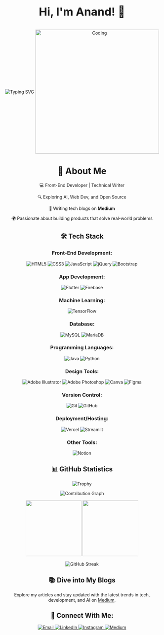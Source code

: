 <div align="center">
  <p style="font-size: 36px; font-weight: bold;">Hi, I'm Anand! 👋</p>
  <img align="center" src="https://readme-typing-svg.herokuapp.com?font=Fira+Code&weight=500&size=30&pause=1000&color=FFFFFF&center=true&vCenter=true&width=600&lines=Front-End+Developer;Tech+%26+Finance+Enthusiast" alt="Typing SVG" />
  <img align="center" alt="Coding" width="400" src="https://user-images.githubusercontent.com/74038190/229223263-cf2e4b07-2615-4f87-9c38-e37600f8381a.gif">

  <h1>🚀 About Me</h1>
  <p>💻 Front-End Developer | Technical Writer</p>
  <p>🔍 Exploring AI, Web Dev, and Open Source</p>
  <p>📖 Writing tech blogs on <strong>Medium</strong></p>
  <p>🌍 Passionate about building products that solve real-world problems</p>

  <h2>🛠️ Tech Stack</h2>

  <h3>Front-End Development:</h3>
  <p>
    <img src="https://img.shields.io/badge/html5-%23FFFFFF.svg?style=for-the-badge&logo=html5&logoColor=black" alt="HTML5"/>
    <img src="https://img.shields.io/badge/css3-%23FFFFFF.svg?style=for-the-badge&logo=css3&logoColor=black" alt="CSS3"/>
    <img src="https://img.shields.io/badge/javascript-%23FFFFFF.svg?style=for-the-badge&logo=javascript&logoColor=black" alt="JavaScript"/>
    <img src="https://img.shields.io/badge/jquery-%23FFFFFF.svg?style=for-the-badge&logo=jquery&logoColor=black" alt="jQuery"/>
    <img src="https://img.shields.io/badge/bootstrap-%23FFFFFF.svg?style=for-the-badge&logo=bootstrap&logoColor=black" alt="Bootstrap"/>
  </p>

  <h3>App Development:</h3>
  <p>
    <img src="https://img.shields.io/badge/Flutter-%23000000.svg?style=for-the-badge&logo=Flutter&logoColor=white" alt="Flutter"/>
    <img src="https://img.shields.io/badge/firebase-%23000000.svg?style=for-the-badge&logo=firebase&logoColor=white" alt="Firebase"/>
  </p>

  <h3>Machine Learning:</h3>
  <p>
    <img src="https://img.shields.io/badge/TensorFlow-%23FFFFFF.svg?style=for-the-badge&logo=TensorFlow&logoColor=black" alt="TensorFlow"/>
  </p>

  <h3>Database:</h3>
  <p>
    <img src="https://img.shields.io/badge/mysql-%23FFFFFF.svg?style=for-the-badge&logo=mysql&logoColor=black" alt="MySQL"/>
    <img src="https://img.shields.io/badge/MariaDB-%23FFFFFF.svg?style=for-the-badge&logo=mariadb&logoColor=black" alt="MariaDB"/>
  </p>

  <h3>Programming Languages:</h3>
  <p>
    <img src="https://img.shields.io/badge/java-%23FFFFFF.svg?style=for-the-badge&logo=openjdk&logoColor=black" alt="Java"/>
    <img src="https://img.shields.io/badge/python-%23FFFFFF.svg?style=for-the-badge&logo=python&logoColor=black" alt="Python"/>
  </p>

  <h3>Design Tools:</h3>
  <p>
    <img src="https://img.shields.io/badge/adobe%20illustrator-%23FFFFFF.svg?style=for-the-badge&logo=adobe%20illustrator&logoColor=black" alt="Adobe Illustrator"/>
    <img src="https://img.shields.io/badge/adobe%20photoshop-%23FFFFFF.svg?style=for-the-badge&logo=adobe%20photoshop&logoColor=black" alt="Adobe Photoshop"/>
    <img src="https://img.shields.io/badge/Canva-%23FFFFFF.svg?style=for-the-badge&logo=Canva&logoColor=black" alt="Canva"/>
    <img src="https://img.shields.io/badge/figma-%23FFFFFF.svg?style=for-the-badge&logo=figma&logoColor=black" alt="Figma"/>
  </p>

  <h3>Version Control:</h3>
  <p>
    <img src="https://img.shields.io/badge/git-%23FFFFFF.svg?style=for-the-badge&logo=git&logoColor=black" alt="Git"/>
    <img src="https://img.shields.io/badge/github-%23FFFFFF.svg?style=for-the-badge&logo=github&logoColor=black" alt="GitHub"/>
  </p>

  <h3>Deployment/Hosting:</h3>
  <p>
    <img src="https://img.shields.io/badge/vercel-%23000000.svg?style=for-the-badge&logo=vercel&logoColor=white" alt="Vercel"/>
    <img src="https://img.shields.io/badge/Streamlit-%23FFFFFF.svg?style=for-the-badge&logo=Streamlit&logoColor=black" alt="Streamlit"/>
  </p>

  <h3>Other Tools:</h3>
  <p>
    <img src="https://img.shields.io/badge/Notion-%23000000.svg?style=for-the-badge&logo=notion&logoColor=white" alt="Notion"/>
  </p>

  <h2>📊 GitHub Statistics</h2>
  
  <p align="center">
    <img src="https://github-profile-trophy.vercel.app/?username=anandsundaramoorthysa&theme=dark&no-frame=true&row=1&&margin-w=30&no-bg=true" alt="Trophy" />
  </p>

  <p align="center">
    <img src="https://github-readme-activity-graph.vercel.app/graph?username=anandsundaramoorthysa&theme=dark&hide_border=true" alt="Contribution Graph" />
  </p>

  <div align="center">
    <img height="180em" src="https://github-readme-stats.vercel.app/api?username=anandsundaramoorthysa&show_icons=true&theme=dark&include_all_commits=true&count_private=true"/>
    <img height="180em" src="https://github-readme-stats.vercel.app/api/top-langs/?username=anandsundaramoorthysa&layout=compact&langs_count=8&theme=dark"/>
  </div>

  <p align="center">
    <img src="https://github-readme-streak-stats.herokuapp.com/?user=anandsundaramoorthysa&theme=dark" alt="GitHub Streak"/>
  </p>

  <h2>📚 Dive into My Blogs</h2>
  <p>Explore my articles and stay updated with the latest trends in tech, development, and AI on <a href="https://medium.com/@anandsundaramoorthysa" target="_blank">Medium</a>.</p>

  <h2>🤝 Connect With Me:</h2>
  <p align="center">
    <a href="mailto:sanand03072005@gmail.com">
      <img src="https://img.shields.io/badge/Email-D14836?style=for-the-badge&logo=gmail&logoColor=white" alt="Email"/>
    </a>
    <a href="https://www.linkedin.com/in/anandsundaramoorthysa/">
      <img src="https://img.shields.io/badge/LinkedIn-0077B5?style=for-the-badge&logo=linkedin&logoColor=white" alt="LinkedIn"/>
    </a>
    <a href="https://www.instagram.com/anandsundaramoorthysa/">
      <img src="https://img.shields.io/badge/Instagram-DC2A46?style=for-the-badge&logo=instagram&logoColor=white" alt="Instagram"/>
    </a>
    <a href="https://medium.com/@anandsundaramoorthysa">
      <img src="https://img.shields.io/badge/Medium-000000?style=for-the-badge&logo=medium&logoColor=white" alt="Medium"/>
    </a>
  </p>
</div>
